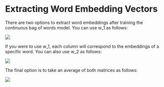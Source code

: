 # Extracting Word Embedding Vectors

There are two options to extract word embeddings after training the continuous bag of words model. You can use w_1 as follows: 

![](azjmJmHaTN245iZh2hzdrw_361c5259933343a088e3ff29c6ca2aaa_Screen-Shot-2021-03-29-at-5.12.19-PM.png)

If you were to use w_1, each column will correspond to the embeddings of a specific word. You can also use w_2 as follows: 

![](zAjCoCbFS5iIwqAmxauYAg_cd348843b8a74f37aafb58ee8619f5cc_Screen-Shot-2021-03-29-at-5.15.22-PM.png)

The final option is to take an average of both matrices as follows: 

![](pdvDAJzeS6ebwwCc3tunfA_42ee7a09c22a4a1f9e0fb081591ac948_Screen-Shot-2021-03-29-at-5.16.12-PM.png)
